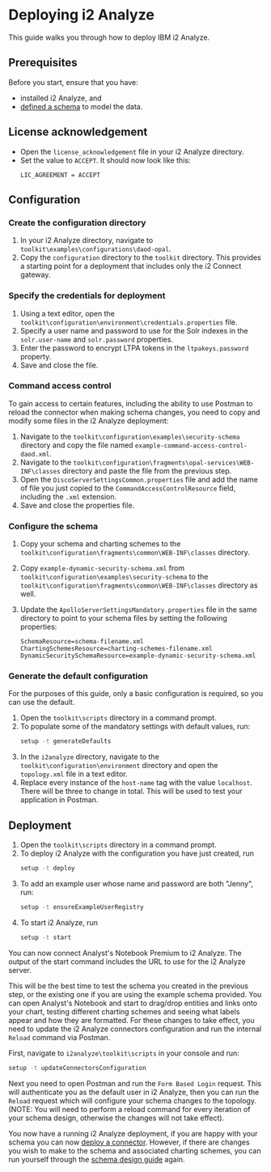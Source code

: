 # Deploying i2 Analyze
This guide walks you through how to deploy IBM i2 Analyze.

## Prerequisites
Before you start, ensure that you have:
- installed i2 Analyze, and
- [defined a schema](schema-design-guide.md) to model the data.

## License acknowledgement
- Open the `license_acknowledgement` file in your i2 Analyze directory.
- Set the value to `ACCEPT`. It should now look like this:
  ```
  LIC_AGREEMENT = ACCEPT
  ```
## Configuration
### Create the configuration directory
1. In your i2 Analyze directory, navigate to
   `toolkit\examples\configurations\daod-opal`.
2. Copy the `configuration` directory to the `toolkit` directory. This provides
   a starting point for a deployment that includes only the i2 Connect gateway.

### Specify the credentials for deployment
1. Using a text editor, open the
   `toolkit\configuration\environment\credentials.properties` file.
2. Specify a user name and password to use for the Solr indexes in the
   `solr.user-name` and `solr.password` properties.
3. Enter the password to encrypt LTPA tokens in the `ltpakeys.password`
   property.
4. Save and close the file.

### Command access control
To gain access to certain features, including the ability to use Postman to reload
the connector when making schema changes, you need to copy and modify some files
in the i2 Analyze deployment:

1. Navigate to the `toolkit\configuration\examples\security-schema` directory and
   copy the file named `example-command-access-control-daod.xml`.
2. Navigate to the `toolkit\configuration\fragments\opal-services\WEB-INF\classes`
   directory and paste the file from the previous step.
3. Open the `DiscoServerSettingsCommon.properties` file and add the name of file you
   just copied to the `CommandAccessControlResource` field, including the `.xml` extension.
4. Save and close the properties file.

### Configure the schema
1. Copy your schema and charting schemes to the
  `toolkit\configuration\fragments\common\WEB-INF\classes` directory.
2. Copy `example-dynamic-security-schema.xml` from
  `toolkit\configuration\examples\security-schema` to the
  `toolkit\configuration\fragments\common\WEB-INF\classes` directory as well.
3. Update the `ApolloServerSettingsMandatory.properties` file in the same
   directory to point to your schema files by setting the following properties:

    ```properties
    SchemaResource=schema-filename.xml
    ChartingSchemesResource=charting-schemes-filename.xml
    DynamicSecuritySchemaResource=example-dynamic-security-schema.xml
    ```

### Generate the default configuration
For the purposes of this guide, only a basic configuration is required, so you
can use the default.

1. Open the `toolkit\scripts` directory in a command prompt.
2. To populate some of the mandatory settings with default values, run:
   ```sh
   setup -t generateDefaults
   ```
3. In the `i2analyze` directory, navigate to the
  `toolkit\configuration\environment` directory and open the `topology.xml`
  file in a text editor.
4. Replace every instance of the `host-name` tag with the value `localhost`.
   There will be three to change in total. This will be used to test your
   application in Postman.

## Deployment
1. Open the `toolkit\scripts` directory in a command prompt.
2. To deploy i2 Analyze with the configuration you have just created, run
   ```sh
   setup -t deploy
   ```
3. To add an example user whose name and password are both "Jenny", run:
   ```sh
   setup -t ensureExampleUserRegistry
   ```
4. To start i2 Analyze, run
   ```sh
   setup -t start
   ```

You can now connect Analyst's Notebook Premium to i2 Analyze. The output of the
start command includes the URL to use for the i2 Analyze server.

This will be the best time to test the schema you created in the previous step, or
the existing one if you are using the example schema provided. You can open Analyst's
Notebook and start to drag/drop entities and links onto your chart, testing different
charting schemes and seeing what labels appear and how they are formatted. For these
changes to take effect, you need to update the i2 Analyze connectors
configuration and run the internal `Reload` command via Postman.

First, navigate to `i2analyze\toolkit\scripts` in your console and run:
```sh
setup -t updateConnectorsConfiguration
```
Next you need to open Postman and run the `Form Based Login` request. This will
authenticate you as the default user in i2 Analyze, then you can run the `Reload`
request which will configure your schema changes to the topology. (NOTE: You will need
to perform a reload command for every iteration of your schema design, otherwise the changes
will not take effect).

You now have a running i2 Analyze deployment, if you are happy with your schema you can
now [deploy a connector](./deploy-connector.md). However, if there are changes you wish
to make to the schema and associated charting schemes, you can run yourself through the
[schema design guide](./schema-design-guide.md) again.
